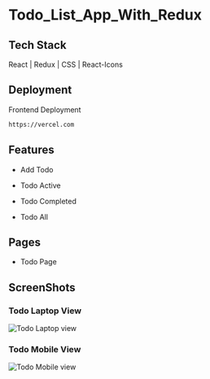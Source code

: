 # Todo_List_App_With_Redux

## Tech Stack
 React | Redux | CSS | React-Icons

## Deployment

Frontend Deployment
```bash
https://vercel.com
```

## Features

 - Add Todo
 
 - Todo Active
 
 - Todo Completed
 
 - Todo All

## Pages

- Todo Page

## ScreenShots

### Todo Laptop View
![Todo Laptop view](https://github.com/nitinkondhari03/Todo_List_App_With_Redux/assets/107460712/f39b65d2-2c5e-4e8b-80ad-bc2999ec4171)

### Todo Mobile View
![Todo Mobile view](https://github.com/nitinkondhari03/Todo_List_App_With_Redux/assets/107460712/98b6058e-15a6-4bc2-a1d5-9cc9aadabf0e)



